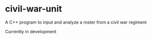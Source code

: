 # civil-war-unit
A C++ program to input and analyze a roster from a civil war regiment

Currently in development